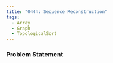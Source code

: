 ```yaml
---
title: "0444: Sequence Reconstruction"
tags:
  - Array
  - Graph
  - TopologicalSort
---
```

### Problem Statement

